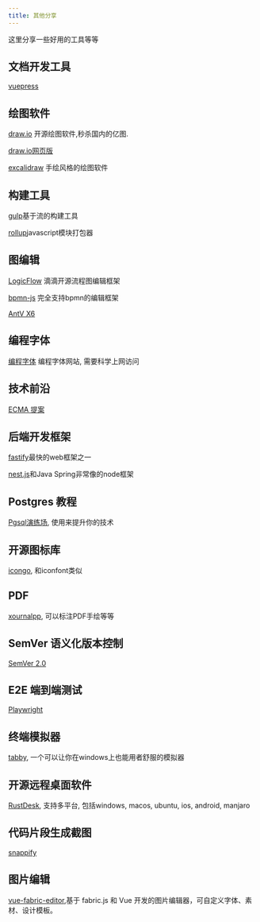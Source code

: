 ```yaml
---
title: 其他分享
---
```


这里分享一些好用的工具等等

## 文档开发工具
[vuepress](https://v2.vuepress.vuejs.org/zh/)

## 绘图软件
[draw.io](https://github.com/jgraph/drawio-desktop/releases) 开源绘图软件,秒杀国内的亿图.

[draw.io网页版](https://app.diagrams.net)

[excalidraw](https://excalidraw.com/) 手绘风格的绘图软件

## 构建工具

[gulp](https://www.gulpjs.com.cn/)基于流的构建工具

[rollup](https://rollupjs.org/guide/zh/)javascript模块打包器

## 图编辑
[LogicFlow](http://logic-flow.org/) 滴滴开源流程图编辑框架

[bpmn-js](https://bpmn.io/toolkit/bpmn-js/) 完全支持bpmn的编辑框架

[AntV X6](https://x6.antv.vision/zh)

## 编程字体

[编程字体](https://www.programmingfonts.org/) 编程字体网站, 需要科学上网访问

## 技术前沿
[ECMA 提案](https://www.proposals.es/)

## 后端开发框架
[fastify](https://www.fastify.cn/)最快的web框架之一

[nest.js](https://docs.nestjs.cn/)和Java Spring非常像的node框架

## Postgres 教程
[Pgsql演练场](https://www.crunchydata.com/developers/tutorials), 使用来提升你的技术

## 开源图标库
[icongo](https://icongo.github.io), 和iconfont类似

## PDF
[xournalpp](https://github.com/xournalpp/xournalpp/), 可以标注PDF手绘等等

## SemVer 语义化版本控制
[SemVer 2.0](https://semver.org/lang/zh-CN/)

## E2E 端到端测试
[Playwright](https://playwright.dev/)

## 终端模拟器

[tabby](https://tabby.sh/), 一个可以让你在windows上也能用者舒服的模拟器

## 开源远程桌面软件

[RustDesk](https://rustdesk.com/), 支持多平台, 包括windows, macos, ubuntu, ios, android, manjaro

## 代码片段生成截图

[snappify](https://snappify.com/editor)

## 图片编辑

[vue-fabric-editor](https://github.com/nihaojob/vue-fabric-editor),基于 fabric.js 和 Vue 开发的图片编辑器，可自定义字体、素材、设计模板。